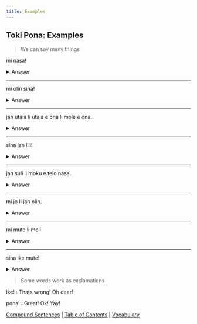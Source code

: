 ```yaml
---
title: Examples
---
```


## Toki Pona: Examples

> We can say many things

mi nasa!
<details>
<summary>Answer</summary>
I am crazy!
</details>

---

mi olin sina!
<details>
<summary>Answer</summary>
I love you!
</details>

---

jan utala li utala e ona li mole e ona.
<details>
<summary>Answer</summary>
The soldier fought with them and killed them.
</details>

---

sina jan lili!
<details>
<summary>Answer</summary>
You are a child!
</details>

---

jan suli li moku e telo nasa.
<details>
<summary>Answer</summary>
The adults drink alcohol.
</details>

---

mi jo li jan olin.
<details>
<summary>Answer</summary>
I have a girlfriend.
</details>

---

mi mute li moli
<details>
<summary>Answer</summary>
We kill. **or** We die.
</details>

---

sina ike mute!
<details>
<summary>Answer</summary>
You are very bad!
</details>

> Some words work as exclamations

ike!
: Thats wrong! Oh dear!

pona!
: Great! Ok! Yay!

[Compound Sentences](13CompoundSentences.md) | [Table of Contents](toc.md) | [Vocabulary](15Vocabulary.md)